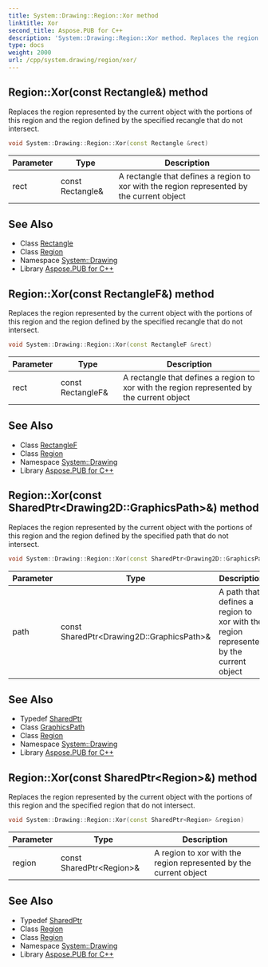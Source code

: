 ```yaml
---
title: System::Drawing::Region::Xor method
linktitle: Xor
second_title: Aspose.PUB for C++
description: 'System::Drawing::Region::Xor method. Replaces the region represented by the current object with the portions of this region and the region defined by the specified recangle that do not intersect in C++.'
type: docs
weight: 2000
url: /cpp/system.drawing/region/xor/
---
```

## Region::Xor(const Rectangle\&) method


Replaces the region represented by the current object with the portions of this region and the region defined by the specified recangle that do not intersect.

```cpp
void System::Drawing::Region::Xor(const Rectangle &rect)
```


| Parameter | Type | Description |
| --- | --- | --- |
| rect | const Rectangle\& | A rectangle that defines a region to xor with the region represented by the current object |

## See Also

* Class [Rectangle](../../rectangle/)
* Class [Region](../)
* Namespace [System::Drawing](../../)
* Library [Aspose.PUB for C++](../../../)
## Region::Xor(const RectangleF\&) method


Replaces the region represented by the current object with the portions of this region and the region defined by the specified recangle that do not intersect.

```cpp
void System::Drawing::Region::Xor(const RectangleF &rect)
```


| Parameter | Type | Description |
| --- | --- | --- |
| rect | const RectangleF\& | A rectangle that defines a region to xor with the region represented by the current object |

## See Also

* Class [RectangleF](../../rectanglef/)
* Class [Region](../)
* Namespace [System::Drawing](../../)
* Library [Aspose.PUB for C++](../../../)
## Region::Xor(const SharedPtr\<Drawing2D::GraphicsPath\>\&) method


Replaces the region represented by the current object with the portions of this region and the region defined by the specified path that do not intersect.

```cpp
void System::Drawing::Region::Xor(const SharedPtr<Drawing2D::GraphicsPath> &path)
```


| Parameter | Type | Description |
| --- | --- | --- |
| path | const SharedPtr\<Drawing2D::GraphicsPath\>\& | A path that defines a region to xor with the region represented by the current object |

## See Also

* Typedef [SharedPtr](../../../system/sharedptr/)
* Class [GraphicsPath](../../../system.drawing.drawing2d/graphicspath/)
* Class [Region](../)
* Namespace [System::Drawing](../../)
* Library [Aspose.PUB for C++](../../../)
## Region::Xor(const SharedPtr\<Region\>\&) method


Replaces the region represented by the current object with the portions of this region and the specified region that do not intersect.

```cpp
void System::Drawing::Region::Xor(const SharedPtr<Region> &region)
```


| Parameter | Type | Description |
| --- | --- | --- |
| region | const SharedPtr\<Region\>\& | A region to xor with the region represented by the current object |

## See Also

* Typedef [SharedPtr](../../../system/sharedptr/)
* Class [Region](../)
* Class [Region](../)
* Namespace [System::Drawing](../../)
* Library [Aspose.PUB for C++](../../../)
